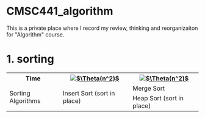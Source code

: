
# CMSC441_algorithm

This is a private place where I record my review, thinking and reorganizaiton for "Algorithm" course. 

# 1. sorting





<table>
<tr>
    <th>Time</th>
    <th><a href="https://www.codecogs.com/eqnedit.php?latex=$$\Theta(n^2)$$" target="_blank"><img src="https://latex.codecogs.com/gif.latex?$\Theta(n^2)$" title="$\Theta(n^2)$" /></a> </th>
    <th><a href="https://www.codecogs.com/eqnedit.php?latex=$$\Theta(n^2)$$" target="_blank"><img src="https://latex.codecogs.com/gif.latex?$\Theta(nlogn)$" title="$\Theta(n^2)$" /></a></th>
</tr>

<tr>
    <td rowspan = "2">Sorting Algorithms</td>
    <td rowspan = "2">Insert Sort (sort in place)</td>
    <td>Merge Sort</td>
</tr>

<tr>
    <td>Heap Sort (sort in place)</td>
</tr>


</table>